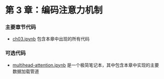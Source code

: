 # 第 3 章：编码注意力机制

### 主要章节代码

- [ch03.ipynb](ch03.zh.ipynb) 包含本章中出现的所有代码

### 可选代码

- [multihead-attention.ipynb](multihead-attention.ipynb) 是一个极简笔记本，其中包含本章中实现的主要数据加载管道